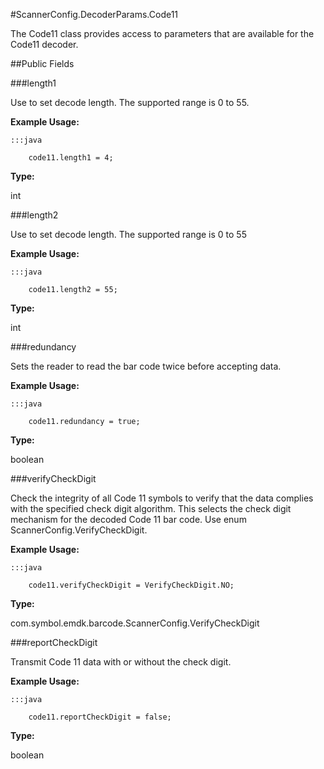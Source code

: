#ScannerConfig.DecoderParams.Code11

The Code11 class provides access to parameters that are available for
 the Code11 decoder.



##Public Fields

###length1

Use to set decode length. The supported range is 0 to 55.

 
 

 
 



**Example Usage:**
	
	:::java	
	 	
	 	code11.length1 = 4;


**Type:**

int

###length2

Use to set decode length. The supported range is 0 to 55

 
 

 
 



**Example Usage:**
	
	:::java	
	 	
	 	code11.length2 = 55;


**Type:**

int

###redundancy

Sets the reader to read the bar code twice before accepting data.

 
 

 
 



**Example Usage:**
	
	:::java	
	 	
	 	code11.redundancy = true;


**Type:**

boolean

###verifyCheckDigit

Check the integrity of all Code 11 symbols to verify that the
 data complies with the specified check digit algorithm. This
 selects the check digit mechanism for the decoded Code 11 bar
 code. Use enum  ScannerConfig.VerifyCheckDigit.

 
 

 
 



**Example Usage:**
	
	:::java	
	 	
	 	code11.verifyCheckDigit = VerifyCheckDigit.NO;


**Type:**

com.symbol.emdk.barcode.ScannerConfig.VerifyCheckDigit

###reportCheckDigit

Transmit Code 11 data with or without the check digit.

 
 

 
 



**Example Usage:**
	
	:::java	
	 	
	 	code11.reportCheckDigit = false;


**Type:**

boolean

